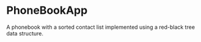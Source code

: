 # PhoneBookApp
A phonebook with a sorted contact list implemented using a red-black tree data structure.

